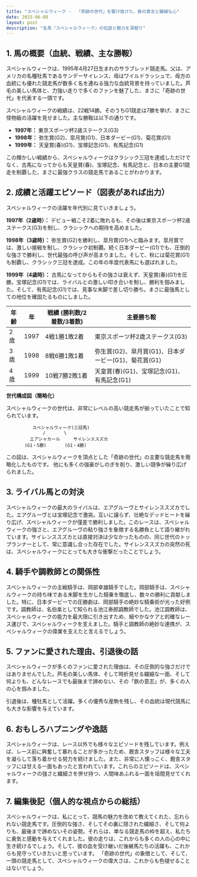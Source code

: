 ```yaml
---
title: "スペシャルウィーク -  「奇跡の世代」を駆け抜けた、鉄の意志と繊細な心"
date: 2025-06-09
layout: post
description: "名馬『スペシャルウィーク』の伝説と魅力を深堀り"
---
```


## 1. 馬の概要（血統、戦績、主な勝鞍）

スペシャルウィークは、1995年4月27日生まれのサラブレッド競走馬。父は、アメリカの名種牡馬であるサンデーサイレンス、母はワイルドラッシュで、母方の血統にも優れた競走馬が数多く名を連ねる強力な血統背景を持っていました。芦毛の美しい馬体と、力強い走りで多くのファンを魅了した、まさに「奇跡の世代」を代表する一頭です。

スペシャルウィークの戦績は、22戦14勝。そのうちG1競走は7勝を挙げ、まさに怪物級の活躍を見せました。主な勝鞍は以下の通りです。

* **1997年：** 東京スポーツ杯2歳ステークス(G3)
* **1998年：**  弥生賞(G2)、皐月賞(G1)、日本ダービー(G1)、菊花賞(G1)
* **1999年：**  天皇賞(春)(G1)、宝塚記念(G1)、有馬記念(G1)

この輝かしい戦績から、スペシャルウィークはクラシック三冠を達成しただけでなく、古馬になってからも天皇賞(春)、宝塚記念、有馬記念と、日本の主要G1競走を制覇した、まさに最強クラスの競走馬であることがわかります。


## 2. 成績と活躍エピソード（図表があれば出力）

スペシャルウィークの活躍を年代別に見ていきましょう。

**1997年（2歳時）：**  デビュー戦こそ2着に敗れるも、その後は東京スポーツ杯2歳ステークス(G3)を制し、クラシックへの期待を高めました。

**1998年（3歳時）：**  弥生賞(G2)を勝利し、皐月賞(G1)へと臨みます。皐月賞では、激しい接戦を制し、クラシック初制覇。続く日本ダービー(G1)でも、圧倒的な強さで勝利し、世代最強の呼び声が高まりました。そして、秋には菊花賞(G1)も制覇し、クラシック三冠を達成。この年の年度代表馬にも選ばれました。

**1999年（4歳時）：**  古馬になってからもその強さは衰えず、天皇賞(春)(G1)を圧勝。宝塚記念(G1)では、ライバルとの激しい叩き合いを制し、勝利を掴みました。そして、有馬記念(G1)では、見事な末脚で差し切り勝ち。まさに最強馬としての地位を確固たるものにしました。

| 年齢 | 年 | 戦績 (勝利数/2着数/3着数) | 主要勝ち鞍 |
|---|---|---|---|
| 2歳 | 1997 | 4戦1勝1敗2着 | 東京スポーツ杯2歳ステークス(G3) |
| 3歳 | 1998 | 8戦6勝1敗1着 | 弥生賞(G2)、皐月賞(G1)、日本ダービー(G1)、菊花賞(G1) |
| 4歳 | 1999 | 10戦7勝2敗1着 | 天皇賞(春)(G1)、宝塚記念(G1)、有馬記念(G1) |


**世代構成図（簡略化）**

スペシャルウィークの世代は、非常にレベルの高い競走馬が揃っていたことで知られています。

```
          スペシャルウィーク(三冠馬)
              /       \
         エアシャカール     サイレンススズカ
       (G1・5勝)       (G1・4勝)
```

この図は、スペシャルウィークを頂点とした「奇跡の世代」の主要な競走馬を簡略化したものです。  他にも多くの強豪がしのぎを削り、激しい競争が繰り広げられました。


## 3. ライバル馬との対決

スペシャルウィークの最大のライバルは、エアグルーヴとサイレンススズカでした。エアグルーヴとは宝塚記念で激突。互いに譲らず、壮絶なデッドヒートを繰り広げ、スペシャルウィークが僅差で勝利しました。このレースは、スペシャルウィークの強さと、エアグルーヴの粘り強さを象徴する名勝負として語り継がれています。サイレンススズカとは直接対決は少なかったものの、同じ世代のトップランナーとして、常に意識し合った存在でした。サイレンススズカの突然の死は、スペシャルウィークにとっても大きな衝撃だったことでしょう。


## 4. 騎手や調教師との関係性

スペシャルウィークの主戦騎手は、岡部幸雄騎手でした。岡部騎手は、スペシャルウィークの持ち味である末脚を生かした騎乗を徹底し、数々の勝利に貢献しました。特に、日本ダービーでの圧勝劇は、岡部騎手の絶妙な騎乗術が光った好例です。調教師は、名伯楽として知られる池江泰郎調教師でした。池江調教師は、スペシャルウィークの能力を最大限に引き出すため、細やかなケアと的確なレース運びで、スペシャルウィークを支えました。騎手と調教師の絶妙な連携が、スペシャルウィークの偉業を支えたと言えるでしょう。


## 5. ファンに愛された理由、引退後の話

スペシャルウィークが多くのファンに愛された理由は、その圧倒的な強さだけではありませんでした。芦毛の美しい馬体、そして時折見せる繊細な一面、そして何よりも、どんなレースでも最後まで諦めない、その「鉄の意志」が、多くの人の心を掴みました。

引退後は、種牡馬として活躍。多くの優秀な産駒を残し、その血統は現代競馬にも大きな影響を与えています。


## 6. おもしろハプニングや逸話

スペシャルウィークは、レース以外でも様々なエピソードを残しています。例えば、レース前に興奮して暴れることが多かったため、厩舎スタッフは様々な工夫を凝らして落ち着かせる努力を続けました。また、非常に人懐っこく、厩舎スタッフには甘える一面もあったと言われています。これらのエピソードは、スペシャルウィークの強さと繊細さを併せ持つ、人間味あふれる一面を垣間見せてくれます。


## 7. 編集後記（個人的な視点からの総括）

スペシャルウィークは、私にとって、競馬の魅力を改めて教えてくれた、忘れられない競走馬です。圧倒的な強さ、そしてその裏に隠された繊細さ、そして何よりも、最後まで諦めないその姿勢。それらは、単なる競走馬の枠を超え、私たちに勇気と感動を与えてくれました。彼の走りは、これからも多くの人の心の中に生き続けるでしょう。そして、彼の血を受け継いだ後継馬たちの活躍も、これからも見守っていきたいと思っています。  「奇跡の世代」の象徴として、そして、一頭の競走馬として、スペシャルウィークの偉大さは、これからも色褪せることはないでしょう。
